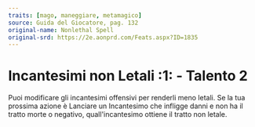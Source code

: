 ```yaml
---
traits: [mago, maneggiare, metamagico]
source: Guida del Giocatore, pag. 132
original-name: Nonlethal Spell
original-srd: https://2e.aonprd.com/Feats.aspx?ID=1835
---
```


# Incantesimi non Letali :1: - Talento 2

Puoi modificare gli incantesimi offensivi per renderli meno letali. Se la tua
prossima azione è Lanciare un Incantesimo che infligge danni e non ha il tratto
morte o negativo, quall'incantesimo ottiene il tratto non letale.
